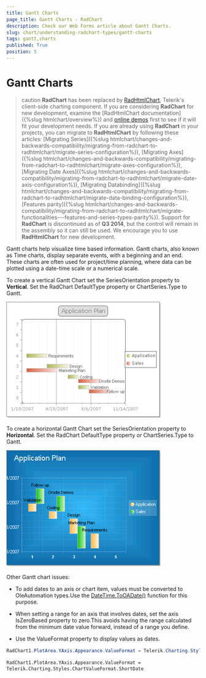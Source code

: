 ```yaml
---
title: Gantt Charts
page_title: Gantt Charts - RadChart
description: Check our Web Forms article about Gantt Charts.
slug: chart/understanding-radchart-types/gantt-charts
tags: gantt,charts
published: True
position: 5
---
```


# Gantt Charts

>caution  **RadChart** has been replaced by [RadHtmlChart](https://www.telerik.com/products/aspnet-ajax/html-chart.aspx), Telerik's client-side charting component. If you are considering **RadChart** for new development, examine the [RadHtmlChart documentation]({%slug htmlchart/overview%}) and [online demos](https://demos.telerik.com/aspnet-ajax/htmlchart/examples/overview/defaultcs.aspx) first to see if it will fit your development needs. If you are already using **RadChart** in your projects, you can migrate to **RadHtmlChart** by following these articles: [Migrating Series]({%slug htmlchart/changes-and-backwards-compatibility/migrating-from-radchart-to-radhtmlchart/migrate-series-configuration%}), [Migrating Axes]({%slug htmlchart/changes-and-backwards-compatibility/migrating-from-radchart-to-radhtmlchart/migrate-axes-configuration%}), [Migrating Date Axes]({%slug htmlchart/changes-and-backwards-compatibility/migrating-from-radchart-to-radhtmlchart/migrate-date-axis-configuration%}), [Migrating Databinding]({%slug htmlchart/changes-and-backwards-compatibility/migrating-from-radchart-to-radhtmlchart/migrate-data-binding-configuration%}), [Features parity]({%slug htmlchart/changes-and-backwards-compatibility/migrating-from-radchart-to-radhtmlchart/migrate-functionalities---features-and-series-types-parity%}). Support for **RadChart** is discontinued as of **Q3 2014**, but the control will remain in the assembly so it can still be used. We encourage you to use **RadHtmlChart** for new development.

Gantt charts help visualize time based information. Gantt charts, also known as Time charts, display separate events, with a beginning and an end. These charts are often used for project/time planning, where data can be plotted using a date-time scale or a numerical scale.

To create a vertical Gantt Chart set the SeriesOrientation property to **Vertical**. Set the RadChart DefaultType property or ChartSeries.Type to Gantt.

![Gantt chart](images/radchartelements17.png)

To create a horizontal Gantt Chart set the SeriesOrientation property to **Horizontal**. Set the RadChart DefaultType property or ChartSeries.Type to Gantt.

![Horizontal Gantt Chart](images/radchartelements17b.png)

Other Gantt chart issues:

* To add dates to an axis or chart item, values must be converted to OleAutomation types.Use the [DateTime.](https://msdn2.microsoft.com/en-us/library/system.datetime.aspx)[ToOADate()](https://msdn2.microsoft.com/en-us/library/system.datetime.tooadate.aspx) function for this purpose.

* When setting a range for an axis that involves dates, set the axis IsZeroBased property to zero.This avoids having the range calculated from the minimum date value forward, instead of a range you define.

* Use the ValueFormat property to display values as dates.

````C#
RadChart1.PlotArea.YAxis.Appearance.ValueFormat = Telerik.Charting.Styles.ChartValueFormat.ShortDate;
````
````VB
RadChart1.PlotArea.YAxis.Appearance.ValueFormat = Telerik.Charting.Styles.ChartValueFormat.ShortDate
````


